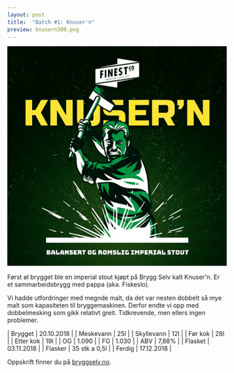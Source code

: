 ```yaml
---
layout: post
title:  "Batch #1: Knuser'n"
preview: knusern300.png
---
```


![Bilde fra Byggselv.no](/assets/batch/knusern.png)

Først øl brygget ble en imperial stout kjøpt på Brygg Selv kalt Knuser'n. Er et sammarbeidsbrygg med pappa (aka. Fiskeslo).

Vi hadde utfordringer med megnde malt, da det var nesten dobbelt så mye malt som kapasiteten til bryggemaskinen. Derfor endte vi opp med dobbelmesking som gikk relativt greit. Tidkrevende, men ellers ingen problemer.


| Brygget    | 20.10.2018    |
| Meskevann  | 25l           |
| Skyllevann | 12l           |
| Før kok    | 28l           |
| Etter kok  | 19l           |
| OG         | 1.090         |
| FG         | 1.030         |
| ABV        | 7,88%         |
| Flasket    | 03.11.2018    |
| Flasker    | 35 stk a 0,5l |
| Ferdig     | 17.12.2018    |

Oppskrift finner du på [bryggselv.no](https://www.bryggselv.no/finest/105063/knuser-n-imperial-stout-allgrain-%C3%B8lsett-20-liter).

